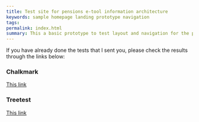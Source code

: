 ```yaml
---
title: Test site for pensions e-tool information architecture
keywords: sample homepage landing prototype navigation
tags:
permalink: index.html
summary: This a basic prototype to test layout and navigation for the pensions e-tool.
---
```


If you have already done the tests that I sent you, please check the results through the links below:  
### Chalkmark  
[This link](https://www.optimalworkshop.com/chalkmark/1ylk1g7g/i5s261wd/shared-results/)  
### Treetest  
[This link](https://www.optimalworkshop.com/chalkmark/1ylk1g7g/i5s261wd/shared-results/)    

